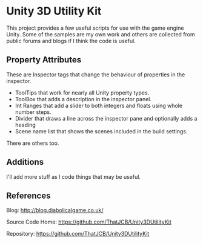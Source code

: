 Unity 3D Utility Kit
====================

This project provides a few useful scripts for use with the game engine Unity.  Some of the samples are my own work and others are collected from public forums and blogs if I think the code is useful.

Property Attributes
-------------------

These are Inspector tags that change the behaviour of properties in the inspector.

  * ToolTips that work for nearly all Unity property types.
  * ToolBox that adds a description in the inspector panel.
  * Int Ranges that add a slider to both integers and floats using whole number steps.
  * Divider that draws a line across the inspector pane and optionally adds a heading
  * Scene name list that shows the scenes included in the build settings.  
  
There are others too.

Additions
---------

I'll add more stuff as I code things that may be useful.

References
----------

Blog:
http://blog.diabolicalgame.co.uk/

Source Code Home:
https://github.com/ThatJCB/Unity3DUtilityKit

Repository:
https://github.com/ThatJCB/Unity3DUtilityKit

